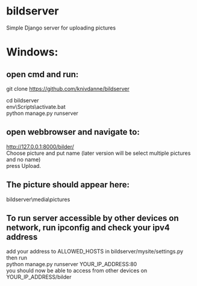 # bildserver
Simple Django server for uploading pictures

# Windows:

## open cmd and run:
git clone https://github.com/knivdanne/bildserver

cd bildserver <br>
env\Scripts\activate.bat <br>
python manage.py runserver <br>


## open webbrowser and navigate to:
http://127.0.0.1:8000/bilder/ <br>
Choose picture and put name (later version will be select multiple pictures and no name) <br>
press Upload. <br>

## The picture should appear here:
bildserver\media\pictures

## To run server accessible by other devices on network, run ipconfig and check your ipv4 address
add your address to ALLOWED_HOSTS in bildserver/mysite/settings.py <br>
then run <br>
python manage.py runserver YOUR_IP_ADDRESS:80 <br>
you should now be able to access from other devices on YOUR_IP_ADDRESS/bilder


